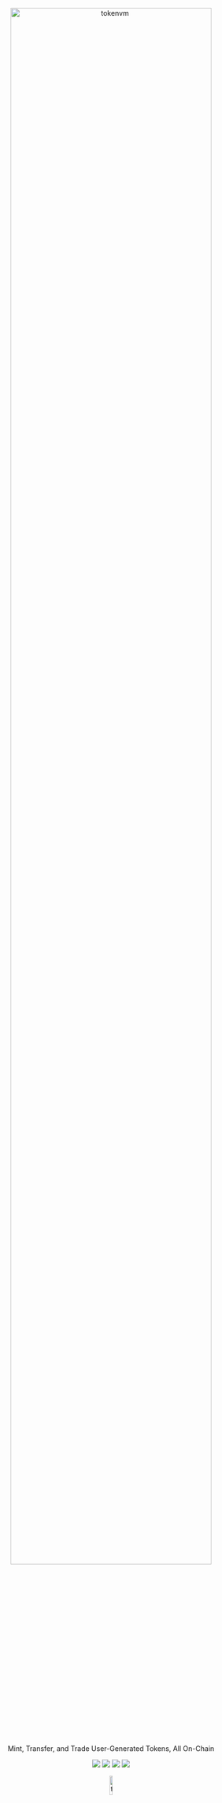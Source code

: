 <p align="center">
  <img width="90%" alt="tokenvm" src="assets/logo.png">
</p>
<p align="center">
  Mint, Transfer, and Trade User-Generated Tokens, All On-Chain
</p>
<p align="center">
  <a href="https://github.com/ava-labs/hypersdk/actions/workflows/tokenvm-static-analysis.yml"><img src="https://github.com/ava-labs/hypersdk/actions/workflows/tokenvm-static-analysis.yml/badge.svg" /></a>
  <a href="https://github.com/ava-labs/hypersdk/actions/workflows/tokenvm-unit-tests.yml"><img src="https://github.com/ava-labs/hypersdk/actions/workflows/tokenvm-unit-tests.yml/badge.svg" /></a>
  <a href="https://github.com/ava-labs/hypersdk/actions/workflows/tokenvm-sync-tests.yml"><img src="https://github.com/ava-labs/hypersdk/actions/workflows/tokenvm-sync-tests.yml/badge.svg" /></a>
  <a href="https://github.com/ava-labs/hypersdk/actions/workflows/tokenvm-load-tests.yml"><img src="https://github.com/ava-labs/hypersdk/actions/workflows/tokenvm-load-tests.yml/badge.svg" /></a>
</p>
<p align="center">
  <img width="10%" alt="tokenvm" src="assets/hypersdk.png">
</p>

We created the [`tokenvm`](./examples/tokenvm) to showcase how to use the
`hypersdk` in an application most readers are already familiar with, token minting
and token trading. The `tokenvm` lets anyone create any asset, mint more of
their asset, modify the metadata of their asset (if they reveal some info), and
burn their asset. Additionally, there is an embedded on-chain exchange that
allows anyone to create orders and fill (partial) orders of anyone else. To
make this example easy to play with, the `tokenvm` also bundles a powerful CLI
tool and serves RPC requests for trades out of an in-memory order book it
maintains by syncing blocks.

If you are interested in the intersection of exchanges and blockchains, it is
definitely worth a read (the logic for filling orders is < 100 lines of code!).

## Status
`tokenvm` is considered **ALPHA** software and is not safe to use in
production. The framework is under active development and may change
significantly over the coming months as its modules are optimized and
audited.

## Features
### Arbitrary Token Minting
The basis of the `tokenvm` is the ability to create, mint, and transfer user-generated
tokens with ease. When creating an asset, the owner is given "admin control" of
the asset functions and can later mint more of an asset, update its metadata
(during a reveal for example), or transfer/revoke ownership (if rotating their
key or turning over to their community).

Assets are a native feature of the `tokenvm` and the storage engine is
optimized specifically to support their efficient usage (each balance entry
requires only 72 bytes of state = `assetID|publicKey=>balance(uint64)`). This
storage format makes it possible to parallelize the execution of any transfers
that don't touch the same accounts. This parallelism will take effect as soon
as it is re-added upstream by the `hypersdk` (no action required in the
`tokenvm`).

### Trade Any 2 Tokens
What good are custom assets if you can't do anything with them? To showcase the
raw power of the `hypersdk`, the `tokenvm` also provides support for fully
on-chain trading. Anyone can create an "offer" with a rate/token they are
willing to accept and anyone else can fill that "offer" if they find it
interesting. The `tokenvm` also maintains an in-memory order book to serve over
RPC for clients looking to interact with these orders.

Orders are a native feature of the `tokenvm` and the storage engine is
optimized specifically to support their efficient usage (just like balances
above). Each order requires only 152 bytes of
state = `orderID=>inAsset|inTick|outAsset|outTick|remaining|owner`. This
storage format also makes it possible to parallelize the execution of any fills
that don't touch the same order (there may be hundreds or thousands of orders
for the same pair, so this stil allows parallelization within a single pair
unlike a pool-based trading mechanism like an AMM). This parallelism will take
effect as soon as it is re-added upstream by the `hypersdk` (no action required
in the `tokenvm`).

#### In-Memory Order Book
To make it easier for clients to interact with the `tokenvm`, it comes bundled
with an in-memory order book that will listen for orders submitted on-chain for
any specified list of pairs (or all if you prefer). Behind the scenes, this
uses the `hypersdk's` support for feeding accepted transactions to any
`hypervm` (where the `tokenvm`, in this case, uses the data to keep its
in-memory record of order state up to date). The implementation of this is
a simple max heap per pair where we arrange best on the best "rate" for a given
asset (in/out).

#### Sandwich-Resistant
Because any fill must explicitly specify an order (it is up the client/CLI to
implement a trading agent to perform a trade that may span multiple orders) to
interact with, it is not possible for a bot to jump ahead of a transaction to
negatively impact the price of your execution (all trades with an order occur
at the same price). The worst they can do is to reduce the amount of tokens you
may be able to trade with the order (as they may consume some of the remaining
supply).

Not allowing the chain or block producer to have any control over what orders
a transaction may fill is a core design decision of the `tokenvm` and is a big
part of what makes its trading support so interesting/useful in a world where
producers are willing to manipulate transactions for their gain.

#### Partial Fills and Fill Refunds
Anyone filling an order does not need to fill an entire order. Likewise, if you
attempt to "overfill" an order the `tokenvm` will refund you any extra input
that you did not use. This is CRITICAL to get right in a blockchain-context
because someone may interact with an order just before you attempt to acquire
any remaining tokens...it would not be acceptable for all the assets you
pledged for the fill that weren't used to disappear.

#### Expiring Fills
Because of the format of `hypersdk` transactions, you can scope your fills to
be valid only until a particular time. This enables you to go for orders as you
see fit at the time and not have to worry about your fill sitting around until you
explicitly cancel it/replace it.

### Avalanche Warp Support
* Send asset between any 2 tokenvms
* Limit exposure of large hack by restricting warp to only origin + destination
  (can't warp a warp asset somewhere else)
  -> prevents a risky asset from a Subnet from "stealing reputation" of another
  Subnet where it may export from
* Auto-swap when processing import to get fee paying token (works very similar
  to a RFQ)
* assets take on a newID when they come into a subnet (so you can never have
  a token that is identical to one that has different security properties)
* Automatically accept warp messages if 80% of subnet signs (because each asset
  takes on a new ID, a rogue subnet can't corrupt the balance or activity of
  valid assets)

TODO: talk about local test (15 nodes, 2 subnets with no overlap)

## Mint and Trade Demo
Someone: "Seems cool but I need to see it to really get it."
Me: "Look no further."

The first step to running this demo is to launch your own `tokenvm` Subnet. You
can do so by running the following command from this location:
```bash
./scripts/run.sh;
```

By default, this allocates all funds on the network to
`token1rvzhmceq997zntgvravfagsks6w0ryud3rylh4cdvayry0dl97nsjzf3yp`. The private
key for this address is
`0x323b1d8f4eed5f0da9da93071b034f2dce9d2d22692c172f3cb252a64ddfafd01b057de320297c29ad0c1f589ea216869cf1938d88c9fbd70d6748323dbf2fa7`.
For convenience, this key has is also stored at `demo.pk`.

### Step 1: Build the CLI
To make it easy to interact with the `tokenvm`, we implemented the `token-cli`.
You can build it using the following command from this location:
```bash
./scripts/build.sh
```

This command will put the compiled CLI in `./build/token-cli`.

### Step 2: Create Your Asset
First up, let's create our own asset. You can do so by running the following
command from this location:
```bash
./build/token-cli create-asset
```

When you are done, the output should look something like this:
```
loaded address: token1rvzhmceq997zntgvravfagsks6w0ryud3rylh4cdvayry0dl97nsjzf3yp

metadata (can be changed later): MarioCoin
continue (y/n): y
transaction succeeded
assetID: 2617QeL3K4DTa1yXP8eicUu2YCDP38XJUUPv1KbQZxyDvBhHBF
```

The "loaded address" here is the address of the default private key (`demo.pk`). We
use this key to authenticate all interactions with the `tokenvm`.

### Step 3: Mint Your Asset
After we've created our own asset, we can now mint some of it. You can do so by
running the following command from this location:
```bash
./build/token-cli mint-asset
```

When you are done, the output should look something like this (usually easiest
just to mint to yourself).
```
loaded address: token1rvzhmceq997zntgvravfagsks6w0ryud3rylh4cdvayry0dl97nsjzf3yp

assetID: 2617QeL3K4DTa1yXP8eicUu2YCDP38XJUUPv1KbQZxyDvBhHBF
metadata: MarioCoin supply: 0
recipient: token1rvzhmceq997zntgvravfagsks6w0ryud3rylh4cdvayry0dl97nsjzf3yp
amount: 10000
continue (y/n): y
transaction succeeded
txID: 2TX47uKj1ax4rS8oFzPLrwBDkRXwAUwPHL6cToDT8BmeAYTANo
```

### Step 4: View Your Balance
Now, let's check that the mint worked right by checking our balance. You can do
so by running the following command from this location:
```bash
./build/token-cli balance
```

When you are done, the output should look something like this:
```
loaded address: token1rvzhmceq997zntgvravfagsks6w0ryud3rylh4cdvayry0dl97nsjzf3yp

address: token1rvzhmceq997zntgvravfagsks6w0ryud3rylh4cdvayry0dl97nsjzf3yp
assetID (use TKN for native token): 2617QeL3K4DTa1yXP8eicUu2YCDP38XJUUPv1KbQZxyDvBhHBF
balance: 10000 2617QeL3K4DTa1yXP8eicUu2YCDP38XJUUPv1KbQZxyDvBhHBF
```

### Step 5: Create an Order
So, we have some of our token (`MarioCoin`)...now what? Let's put an order
on-chain that will allow someone to trade the native token (`TKN`) for some.
You can do so by running the following command from this location:
```bash
./build/token-cli create-order
```

When you are done, the output should look something like this:
```
loaded address: token1rvzhmceq997zntgvravfagsks6w0ryud3rylh4cdvayry0dl97nsjzf3yp

in assetID (use TKN for native token): TKN
in tick: 1
out assetID (use TKN for native token): 2617QeL3K4DTa1yXP8eicUu2YCDP38XJUUPv1KbQZxyDvBhHBF
metadata: MarioCoin supply: 10000
balance: 10000 2617QeL3K4DTa1yXP8eicUu2YCDP38XJUUPv1KbQZxyDvBhHBF
out tick: 10
out tick: 10
supply (must be multiple of OutTick): 100
continue (y/n): y
transaction succeeded
orderID: DZK5sQGk8jTyAfcPDxfHwdx5z9WFEFeqKQPgpNevLkeRV52xq
```

The "in tick" is how much of the "in assetID" that someone must trade to get
"out tick" of the "out assetID". Any fill of this order must send a multiple of
"in tick" to be considered valid (this avoid ANY sort of precision issues with
computing decimal rates on-chain).

### Step 6: Fill Part of the Order
Now that we have an order on-chain, let's fill it! You can do so by running the
following command from this location:
```bash
./build/token-cli fill-order
```

When you are done, the output should look something like this:
```
loaded address: token1rvzhmceq997zntgvravfagsks6w0ryud3rylh4cdvayry0dl97nsjzf3yp

in assetID (use TKN for native token): TKN
balance: 999.999999 TKN
out assetID (use TKN for native token): 2617QeL3K4DTa1yXP8eicUu2YCDP38XJUUPv1KbQZxyDvBhHBF
metadata: MarioCoin supply: 10000
available orders: 1
0) Rate(in/out): 0.1000 InTick: 1.000000 TKN OutTick: 10 2617QeL3K4DTa1yXP8eicUu2YCDP38XJUUPv1KbQZxyDvBhHBF Remaining: 100 2617QeL3K4DTa1yXP8eicUu2YCDP38XJUUPv1KbQZxyDvBhHBF
select order: 0
value (must be multiple of InTick): 2
in: 2 TKN out: 20 2617QeL3K4DTa1yXP8eicUu2YCDP38XJUUPv1KbQZxyDvBhHBF
continue (y/n): y
transaction succeeded
txID: gMPc9DhFLthpb5DEtFBrXTrs8wK7FA31P3xd5w518Xbq76K6q
```

Note how all available orders for this pair are listed by the CLI (these come
from the in-memory order book maintained by the `tokenvm`).

### Step 5: Close Order
Let's say we now changed our mind and no longer want to allow others to fill
our order. You can cancel it by running the following command from this
location:
```bash
./build/token-cli close-order
```

When you are done, the output should look something like this:
```
loaded address: token1rvzhmceq997zntgvravfagsks6w0ryud3rylh4cdvayry0dl97nsjzf3yp

orderID: DZK5sQGk8jTyAfcPDxfHwdx5z9WFEFeqKQPgpNevLkeRV52xq
out assetID (use TKN for native token): 2617QeL3K4DTa1yXP8eicUu2YCDP38XJUUPv1KbQZxyDvBhHBF
continue (y/n): y
transaction succeeded
txID: 2iTnmhJUiUvC3wrwx8KLkV4aCJJCWAwZVRE8YVp8i6LdpDTyqg
```

Any funds that were locked up in the order will be returned to the creator's
account.

### Bonus: Watch Activity in Real-Time
To provide a better sense of what is actually happening on-chain, the
`index-cli` comes bundled with a simple explorer that logs all blocks/txs that
occur on-chain. You can run this utility by running the following command from
this location:
```bash
./build/token-cli watch
```

If you run it correctly, you'll see the following input (will run until the
network shuts down or you exit):
```
watching for new blocks 👀
height:4 txs:1 units:1536 root:2wZfnnPMeUFgEtJdtLbKA1JFpRvZNNbDCCy2gWyEfpqWwL9HpL
✅ gMPc9DhFLthpb5DEtFBrXTrs8wK7FA31P3xd5w518Xbq76K6q actor: token1rvzhmceq997zntgvravfagsks6w0ryud3rylh4cdvayry0dl97nsjzf3yp units: 1536 summary (*actions.FillOrder): [2.000000 TKN -> 20 2617QeL3K4DTa1yXP8eicUu2YCDP38XJUUPv1KbQZxyDvBhHBF (remaining: 80 2617QeL3K4DTa1yXP8eicUu2YCDP38XJUUPv1KbQZxyDvBhHBF)]
height:5 txs:1 units:464 root:NUNNi2DyXeGL7jPPnWTeNpmjgtv9qgM131xQsNu4fXT9TkQzj
⚠️ iHEK4mjtp86s8miJHsgCVofd7BE8jcGBtnSRZHiA9LRPiQVDw actor: token1rvzhmceq997zntgvravfagsks6w0ryud3rylh4cdvayry0dl97nsjzf3yp units: 464 summary (*actions.CloseOrder): [wrong out asset]
height:6 txs:1 units:464 root:M5M5ZXNAPoBvkkjRCzpFD8qKkiuKpZKSYCSvdhby3gYA7GKww
✅ 2iTnmhJUiUvC3wrwx8KLkV4aCJJCWAwZVRE8YVp8i6LdpDTyqg actor: token1rvzhmceq997zntgvravfagsks6w0ryud3rylh4cdvayry0dl97nsjzf3yp units: 464 summary (*actions.CloseOrder): [orderID: DZK5sQGk8jTyAfcPDxfHwdx5z9WFEFeqKQPgpNevLkeRV52xq]
```

## Running a Load Test
The `tokenvm` load test will provision 5 `tokenvms` and process 500k transfers
on each between 10k different accounts.

```bash
./scripts/tests.load.sh
```

_This test SOLELY tests the speed of the `tokenvm`. It does not include any
network delay or consensus overhead. It just tests the underlying performance
of the `hypersdk` and the storage engine used (in this case MerkleDB on top of
Pebble)._

### Measuring Disk Speed
This test is extremely sensitive to disk performance. When reporting any TPS
results, please include the output of:

```bash
./scripts/tests.disk.sh
```

_Run this test RARELY. It writes/reads many GBs from your disk and can fry an
SSD if you run it too often. We run this in CI to standardize the result of all
load tests._

## Future Work
_If you want to take the lead on any of these items, please
[start a discussion](https://github.com/ava-labs/hypersdk/discussions) or reach
out on the Avalanche Discord._

* Add more config options for determining which order books to store in-memory
* Add option to CLI to fill up to some amount of an asset as long as it is
  under some exchange rate (trading agent command to provide better UX)
* Add expiring order support (can't fill an order after some point in time but
  still need to explicitly close it to get your funds back -> async cleanup is
  not a good idea)
* Add lockup fee for creating a Warp Message and ability to reclaim the lockup
  with a refund action (this will allow for "user-driven" acks on
  messages, which will remain signable and in state until a refund action is
  issued)
